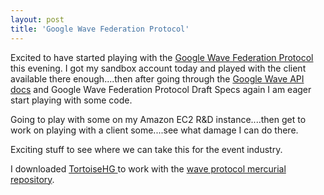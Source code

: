```yaml
---
layout: post
title: 'Google Wave Federation Protocol'
---
```

Excited to have started playing with the <a rel="homepage" href="http://www.waveprotocol.org">Google</a><a href="http://www.waveprotocol.org"> Wave Federation Protocol</a> this evening. I got my sandbox account today and played with the client available there enough....then after going through the <a href="http://code.google.com/apis/wave/guide.html">Google Wave API docs</a> and Google Wave Federation Protocol Draft Specs again I am eager start playing with some code.<p></p>
Going to play with some on my Amazon EC2 R&amp;D instance....then get to work on playing with a client some....see what damage I can do there.<p></p>
Exciting stuff to see where we can take this for the event industry.<p></p>
I downloaded <a href="http://bitbucket.org/tortoisehg/stable/wiki/Home">TortoiseHG </a>to work with the <a href="http://code.google.com/p/wave-protocol/source/checkout">wave protocol mercurial repository</a>.
